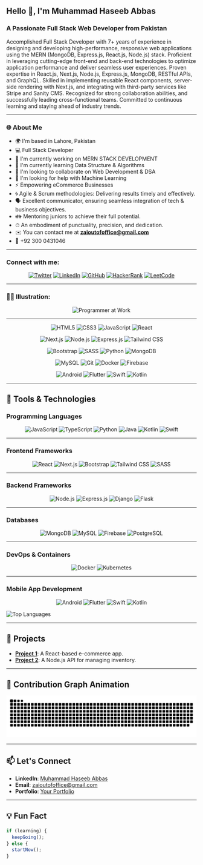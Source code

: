 ## Hello 👋, I'm Muhammad Haseeb Abbas

### A Passionate Full Stack Web Developer from Pakistan

Accomplished Full Stack Developer with 7+ years of experience in designing and developing high-performance, responsive web applications using the MERN (MongoDB, Express.js, React.js, Node.js) stack. Proficient in leveraging cutting-edge front-end and back-end technologies to optimize application performance and deliver seamless user experiences. Proven expertise in React.js, Next.js, Node.js, Express.js, MongoDB, RESTful APIs, and GraphQL. Skilled in implementing reusable React components, server-side rendering with Next.js, and integrating with third-party services like Stripe and Sanity CMS. Recognized for strong collaboration abilities, and successfully leading cross-functional teams. Committed to continuous learning and staying ahead of industry trends.

---

### 🌐 About Me

- 🌍 I'm based in Lahore, Pakistan
- 💻 Full Stack Developer
- 🔭 I'm currently working on MERN STACK DEVELOPMENT
- 🌱 I'm currently learning Data Structure & Algorithms
- 👯 I'm looking to collaborate on Web Development & DSA
- 🤔 I'm looking for help with Machine Learning
- ⚡ Empowering eCommerce Businesses
- 🌀 Agile & Scrum methodologies: Delivering results timely and effectively.
- 🗣 Excellent communicator, ensuring seamless integration of tech & business objectives.
- 👪 Mentoring juniors to achieve their full potential.
- ⏱ An embodiment of punctuality, precision, and dedication.
- ✉️ You can contact me at **zaioutofoffice@gmail.com**
- 📱 +92 300 0431046

---

### Connect with me:

<p align="center">
  <a href="https://twitter.com/yourtwitterhandle" target="_blank"><img alt="Twitter" src="https://img.shields.io/badge/Twitter-%231DA1F2.svg?logo=twitter&logoColor=white&style=for-the-badge" /></a>
  <a href="https://linkedin.com/in/yourlinkedin" target="_blank"><img alt="LinkedIn" src="https://img.shields.io/badge/LinkedIn-%230A66C2.svg?logo=linkedin&logoColor=white&style=for-the-badge" /></a>
  <a href="https://github.com/yourgithub" target="_blank"><img alt="GitHub" src="https://img.shields.io/badge/GitHub-%23121011.svg?logo=github&logoColor=white&style=for-the-badge" /></a>
  <a href="https://www.hackerrank.com/yourhandle" target="_blank"><img alt="HackerRank" src="https://img.shields.io/badge/-HackerRank-2EC866?logo=hackerrank&logoColor=white&style=for-the-badge" /></a>
  <a href="https://leetcode.com/yourhandle" target="_blank"><img alt="LeetCode" src="https://img.shields.io/badge/LeetCode-%23FFA116.svg?logo=leetcode&logoColor=white&style=for-the-badge" /></a>
</p>

---

### 👨‍💻 Illustration:

<p align="center">
  <img src="https://cdn.dribbble.com/users/1162077/screenshots/3848914/programmer.gif" alt="Programmer at Work" width="400" />
</p>

---

<p align="center">
  <img src="https://cdn.jsdelivr.net/gh/devicons/devicon/icons/html5/html5-original.svg" alt="HTML5" width="80" height="80"/>
  <img src="https://cdn.jsdelivr.net/gh/devicons/devicon/icons/css3/css3-original.svg" alt="CSS3" width="80" height="80"/>
  <img src="https://cdn.jsdelivr.net/gh/devicons/devicon/icons/javascript/javascript-original.svg" alt="JavaScript" width="80" height="80"/>
  <img src="https://cdn.jsdelivr.net/gh/devicons/devicon/icons/react/react-original.svg" alt="React" width="80" height="80"/>
</p>

<p align="center">
  <img src="https://cdn.jsdelivr.net/gh/devicons/devicon/icons/nextjs/nextjs-original-wordmark.svg" alt="Next.js" width="80" height="80"/>
  <img src="https://cdn.jsdelivr.net/gh/devicons/devicon/icons/nodejs/nodejs-original.svg" alt="Node.js" width="80" height="80"/>
  <img src="https://cdn.jsdelivr.net/gh/devicons/devicon/icons/express/express-original.svg" alt="Express.js" width="80" height="80"/>
  <img src="https://upload.wikimedia.org/wikipedia/commons/d/d5/Tailwind_CSS_Logo.svg" alt="Tailwind CSS" width="80" height="80"/>
</p>

<p align="center">
  <img src="https://cdn.jsdelivr.net/gh/devicons/devicon/icons/bootstrap/bootstrap-plain.svg" alt="Bootstrap" width="80" height="80"/>
  <img src="https://cdn.jsdelivr.net/gh/devicons/devicon/icons/sass/sass-original.svg" alt="SASS" width="80" height="80"/>
  <img src="https://cdn.jsdelivr.net/gh/devicons/devicon/icons/python/python-original.svg" alt="Python" width="80" height="80"/>
  <img src="https://cdn.jsdelivr.net/gh/devicons/devicon/icons/mongodb/mongodb-original.svg" alt="MongoDB" width="80" height="80"/>
</p>

<p align="center">
  <img src="https://cdn.jsdelivr.net/gh/devicons/devicon/icons/mysql/mysql-original.svg" alt="MySQL" width="80" height="80"/>
  <img src="https://cdn.jsdelivr.net/gh/devicons/devicon/icons/git/git-original.svg" alt="Git" width="80" height="80"/>
  <img src="https://cdn.jsdelivr.net/gh/devicons/devicon/icons/docker/docker-original.svg" alt="Docker" width="80" height="80"/>
  <img src="https://cdn.jsdelivr.net/gh/devicons/devicon/icons/firebase/firebase-plain.svg" alt="Firebase" width="80" height="80"/>
</p>

<p align="center">
  <img src="https://cdn.jsdelivr.net/gh/devicons/devicon/icons/android/android-original.svg" alt="Android" width="80" height="80"/>
  <img src="https://cdn.jsdelivr.net/gh/devicons/devicon/icons/flutter/flutter-original.svg" alt="Flutter" width="80" height="80"/>
  <img src="https://cdn.jsdelivr.net/gh/devicons/devicon/icons/swift/swift-original.svg" alt="Swift" width="80" height="80"/>
  <img src="https://cdn.jsdelivr.net/gh/devicons/devicon/icons/kotlin/kotlin-original.svg" alt="Kotlin" width="80" height="80"/>
</p>

---

## 🔧 Tools & Technologies

### **Programming Languages**
<p align="center">
  <img src="https://cdn.jsdelivr.net/gh/devicons/devicon/icons/javascript/javascript-original.svg" alt="JavaScript" width="50" height="50"/>
  <img src="https://cdn.jsdelivr.net/gh/devicons/devicon/icons/typescript/typescript-original.svg" alt="TypeScript" width="50" height="50"/>
  <img src="https://cdn.jsdelivr.net/gh/devicons/devicon/icons/python/python-original.svg" alt="Python" width="50" height="50"/>
  <img src="https://cdn.jsdelivr.net/gh/devicons/devicon/icons/java/java-original.svg" alt="Java" width="50" height="50"/>
  <img src="https://cdn.jsdelivr.net/gh/devicons/devicon/icons/kotlin/kotlin-original.svg" alt="Kotlin" width="50" height="50"/>
  <img src="https://cdn.jsdelivr.net/gh/devicons/devicon/icons/swift/swift-original.svg" alt="Swift" width="50" height="50"/>
</p>

---

### **Frontend Frameworks**
<p align="center">
  <img src="https://cdn.jsdelivr.net/gh/devicons/devicon/icons/react/react-original.svg" alt="React" width="50" height="50"/>
  <img src="https://cdn.jsdelivr.net/gh/devicons/devicon/icons/nextjs/nextjs-original-wordmark.svg" alt="Next.js" width="50" height="50"/>
  <img src="https://cdn.jsdelivr.net/gh/devicons/devicon/icons/bootstrap/bootstrap-plain.svg" alt="Bootstrap" width="50" height="50"/>
  <img src="https://upload.wikimedia.org/wikipedia/commons/d/d5/Tailwind_CSS_Logo.svg" alt="Tailwind CSS" width="50" height="50"/>
  <img src="https://cdn.jsdelivr.net/gh/devicons/devicon/icons/sass/sass-original.svg" alt="SASS" width="50" height="50"/>
</p>

---

### **Backend Frameworks**
<p align="center">
  <img src="https://cdn.jsdelivr.net/gh/devicons/devicon/icons/nodejs/nodejs-original.svg" alt="Node.js" width="50" height="50"/>
  <img src="https://cdn.jsdelivr.net/gh/devicons/devicon/icons/express/express-original.svg" alt="Express.js" width="50" height="50"/>
  <img src="https://cdn.jsdelivr.net/gh/devicons/devicon/icons/django/django-original.svg" alt="Django" width="50" height="50"/>
  <img src="https://cdn.jsdelivr.net/gh/devicons/devicon/icons/flask/flask-original.svg" alt="Flask" width="50" height="50"/>
</p>

---

### **Databases**
<p align="center">
  <img src="https://cdn.jsdelivr.net/gh/devicons/devicon/icons/mongodb/mongodb-original.svg" alt="MongoDB" width="50" height="50"/>
  <img src="https://cdn.jsdelivr.net/gh/devicons/devicon/icons/mysql/mysql-original.svg" alt="MySQL" width="50" height="50"/>
  <img src="https://cdn.jsdelivr.net/gh/devicons/devicon/icons/firebase/firebase-plain.svg" alt="Firebase" width="50" height="50"/>
  <img src="https://cdn.jsdelivr.net/gh/devicons/devicon/icons/postgresql/postgresql-original.svg" alt="PostgreSQL" width="50" height="50"/>
</p>

---

### **DevOps & Containers**
<p align="center">
  <img src="https://cdn.jsdelivr.net/gh/devicons/devicon/icons/docker/docker-original.svg" alt="Docker" width="50" height="50"/>
  <img src="https://cdn.jsdelivr.net/gh/devicons/devicon/icons/kubernetes/kubernetes-plain.svg" alt="Kubernetes" width="50" height="50"/>
</p>

---

### **Mobile App Development**
<p align="center">
  <img src="https://cdn.jsdelivr.net/gh/devicons/devicon/icons/android/android-original.svg" alt="Android" width="50" height="50"/>
  <img src="https://cdn.jsdelivr.net/gh/devicons/devicon/icons/flutter/flutter-original.svg" alt="Flutter" width="50" height="50"/>
  <img src="https://cdn.jsdelivr.net/gh/devicons/devicon/icons/swift/swift-original.svg" alt="Swift" width="50" height="50"/>
  <img src="https://cdn.jsdelivr.net/gh/devicons/devicon/icons/kotlin/kotlin-original.svg" alt="Kotlin" width="50" height="50"/>
</p>

![Top Languages](https://github-readme-stats.vercel.app/api/top-langs/?username=aaatech-byte&layout=compact&theme=radical)

---

## 🚀 Projects
- **[Project 1](#)**: A React-based e-commerce app.
- **[Project 2](#)**: A Node.js API for managing inventory.

---

## 🐍 Contribution Graph Animation

![Snake animation](https://raw.githubusercontent.com/Platane/snk/output/github-contribution-grid-snake.svg)

---



## 📫 Let's Connect
- **LinkedIn**: [Muhammad Haseeb Abbas](https://www.linkedin.com/in/outofofficezai/)
- **Email**: [zaioutofoffice@gmail.com](mailto:zaioutofoffice@gmail.com)
- **Portfolio**: [Your Portfolio](#)

---

## 💡 Fun Fact
```javascript
if (learning) {
  keepGoing();
} else {
  startNow();
}


